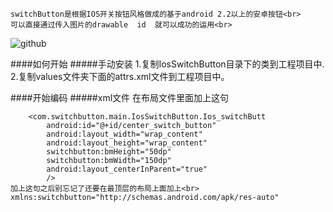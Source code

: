     switchButton是根据IOS开关按钮风格做成的基于android 2.2以上的安卓按钮<br>
    可以直接通过传入图片的drawable  id  就可以成功的运用<br>

![github](https://github.com/chenhonggy/switchButton/blob/master/example.jpg "github")

####如何开始
#####手动安装
    1.复制IosSwitchButton目录下的类到工程项目中.
    2.复制values文件夹下面的attrs.xml文件到工程项目中。

####开始编码
#####xml文件
在布局文件里面加上这句<br>
        
        <com.switchbutton.main.IosSwitchButton.Ios_switchButt
            android:id="@+id/center_switch_button"
            android:layout_width="wrap_content"
            android:layout_height="wrap_content"
            switchbutton:bmHeight="50dp"
            switchbutton:bmWidth="150dp"
            android:layout_centerInParent="true"
            />      
    加上这句之后别忘记了还要在最顶层的布局上面加上<br>
    xmlns:switchbutton="http://schemas.android.com/apk/res-auto"
